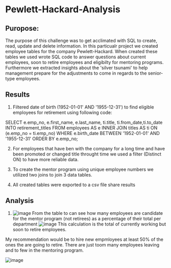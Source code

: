 # Pewlett-Hackard-Analysis

## Puropose:
  The purpose of this challenge was to get acclimated with SQL to create, read, update and delete information. In this particualr project we 
  created employee tables for the company Pewlett-Hackard. When created these tables we used wrote SQL code to answer questions about current employees,
  soon to retire employees and eligibilty for mentoring programs. Furthermore we extracted insights about the 'silver tsunami' to help management prepare 
  for the adjustments to come in regards to the senior-type employees.

## Results
1. Filtered date of birth  (1952-01-01' AND '1955-12-31') to find eligible employees for retirement using following code:

SELECT e.emp_no, e.first_name, e.last_name, ti.title, ti.from_date,ti.to_date
INTO retirement_titles
FROM employees AS e
INNER JOIN titles AS ti
ON (e.emp_no = ti.emp_no)
WHERE e.birth_date BETWEEN '1952-01-01' AND '1955-12-31'
ORDER BY e.emp_no;


2. For employees that have ben with the company for a long time and have been promoted or changed title throught time we used a filter (Distinct ON) to 
  have more reliable data.
 
3. To create the mentor program using unique employee numbers we utilized two joins to join 3 data tables.

4. All created tables were exported to a csv file share results

## Analysis

1. ![image](https://user-images.githubusercontent.com/98116799/161455176-ae1e93c1-348d-44a1-81b4-661d28b125c5.png)
From the table to can see how many employees are candidate for the mentor program (not retirees) as a percentage of their total per department
![image](https://user-images.githubusercontent.com/98116799/161455458-3429ad15-e4ec-4bec-896c-173dd27e9c9a.png)
This calculation is the total of currently working but soon to retire employees.

My recommendation would be to hire new empmloyees at least 50% of the  ones the are going to retire. There are just toom many employees leaving and to few in
the mentoring program.

![image](https://user-images.githubusercontent.com/98116799/161455678-4ebec549-1c39-43a3-9431-2a64f89bc6cd.png)


